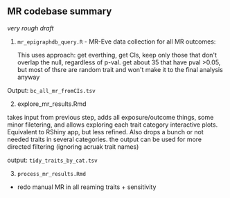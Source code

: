 ## MR codebase summary

_very rough draft_

1. `mr_epigraphdb_query.R` - MR-Eve data collection for all MR outcomes:

	This uses approach: get everthing, get CIs, keep only those that don't overlap the null, regardless of p-val. get about 35 that have pval >0.05, but most of thsre are random trait and won't make it to the final analysis anyway
	
Output: `bc_all_mr_fromCIs.tsv`
	

2. explore_mr_results.Rmd

takes input from previous step, adds all exposure/outcome things, some minor filetering,  and allows exploring each trait category interactive plots. Equivalent to RShiny app, but less refined. Also drops a bunch or not needed traits in several categories. the output can be used for more directed filtering (ignoring acruak trait names)

output: `tidy_traits_by_cat.tsv`

3. `process_mr_results.Rmd`

* redo manual MR in all reaming traits + sensitivity